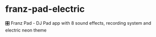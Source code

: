# franz-pad-electric
🎛️ Franz Pad - DJ Pad app with 8 sound effects, recording system and electric neon theme
